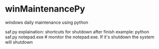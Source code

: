 # winMaintenancePy
windows daily maintenance using python

saf.py
  explaination: 
      shortcuts for shutdown after finish 
  example:
      python saf.py notepad.exe     # monitor the notepad.exe. If it's shutdown the system will shutdown
  
